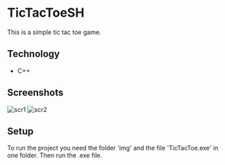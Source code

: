 # TicTacToeSH
 This is a simple tic tac toe game.
## Technology 
* C++
## Screenshots
![scr1](/screenshot/scr1.png)
![scr2](/screenshot/scr2.png)
## Setup
To run the project you need the folder 'img' and the file 'TicTacToe.exe' in one folder. Then run the .exe file.
